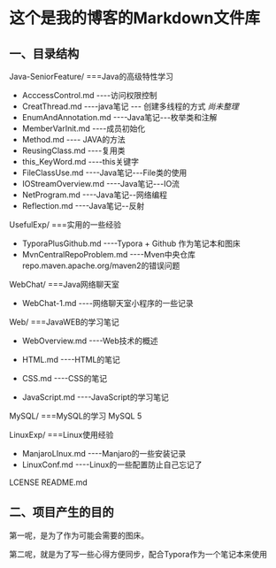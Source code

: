 # 这个是我的博客的Markdown文件库
 ## 一、目录结构

Java-SeniorFeature/      ===Java的高级特性学习

+ AcccessControl.md             ----访问权限控制
+ CreatThread.md                  ----java笔记 --- 创建多线程的方式      *尚未整理*
+ EnumAndAnnotation.md   ----Java笔记---枚举类和注解
+ MemberVarInit.md              ----成员初始化
+ Method.md                           ---- JAVA的方法
+ ReusingClass.md                  ----复用类
+ this_KeyWord.md                 ----this关键字
+ FileClassUse.md                   ----Java笔记---File类的使用
+ IOStreamOverview.md        ----Java笔记---IO流
+ NetProgram.md                    ----Java笔记--网络编程
+ Reflection.md                        ----Java笔记--反射

UsefulExp/                ===实用的一些经验

+ TyporaPlusGithub.md          ----Typora + Github 作为笔记本和图床
+ MvnCentralRepoProblem.md   ----Mven中央仓库repo.maven.apache.org/maven2的错误问题

WebChat/               ===Java网络聊天室

+ WebChat-1.md                       ----网络聊天室小程序的一些记录

Web/	                   ===JavaWEB的学习笔记 

+ WebOverview.md                  ----Web技术的概述

+ HTML.md                                ----HTML的笔记

+ CSS.md                                    ----CSS的笔记

+ JavaScript.md                         ----JavaScript的学习笔记

MySQL/                  ===MySQL的学习  MySQL 5

LinuxExp/              ===Linux使用经验

+ ManjaroLInux.md                  ----Manjaro的一些安装记录
+ LinuxConf.md                         ----Linux的一些配置防止自己忘记了

LCENSE
README.md

## 二、项目产生的目的

第一呢，是为了作为可能会需要的图床。

第二呢，就是为了写一些心得方便同步，配合Typora作为一个笔记本来使用

  